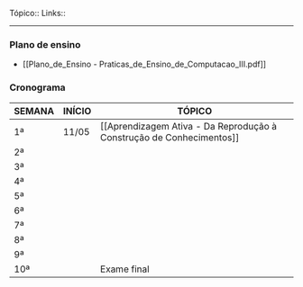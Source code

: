 Tópico::
Links::

---
### Plano de ensino
- [[Plano_de_Ensino - Praticas_de_Ensino_de_Computacao_III.pdf]]
### Cronograma
| SEMANA | INÍCIO | TÓPICO                                                               |
| ------ | ------ | -------------------------------------------------------------------- |
| 1ª     | 11/05  | [[Aprendizagem Ativa - Da Reprodução à Construção de Conhecimentos]] |
| 2ª     |        |                                                                      |
| 3ª     |        |                                                                      |
| 4ª     |        |                                                                      |
| 5ª     |        |                                                                      |
| 6ª     |        |                                                                      |
| 7ª     |        |                                                                      |
| 8ª     |        |                                                                      |
| 9ª     |        |                                                                      |
| 10ª    |        | Exame final                                                          |
